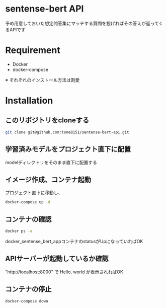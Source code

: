 # sentense-bert  API

予め用意しておいた想定問答集にマッチする質問を投げればその答えが返ってくるAPIです

# Requirement

* Docker
* docker-compose

※ それぞれのインストール方法は割愛

# Installation
## このリポジトリをcloneする
```bash
git clone git@github.com:tone8151/sentense-bert-api.git
```
## 学習済みモデルをプロジェクト直下に配置
modelディレクトリをそのまま直下に配置する

## イメージ作成、コンテナ起動
プロジェクト直下に移動し、
```bash
docker-compose up -d
```
## コンテナの確認
```bash
docker ps -a
```
docker_sentense_bert_appコンテナのstatusがUpになっていればOK

## APIサーバーが起動しているか確認
"http://localhost:8000" で Hello, world が表示されればOK

## コンテナの停止
```bash
docker-compose down
```

